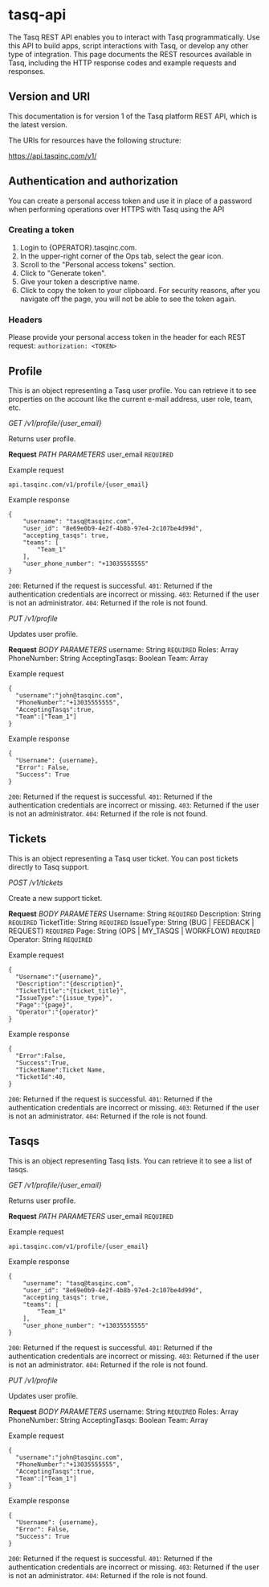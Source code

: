 # tasq-api
The Tasq REST API enables you to interact with Tasq programmatically. Use this API to build apps, script interactions with Tasq, or develop any other type of integration. This page documents the REST resources available in Tasq, including the HTTP response codes and example requests and responses.


## Version and URI
This documentation is for version 1 of the Tasq platform REST API, which is the latest version.

The URIs for resources have the following structure:

https://api.tasqinc.com/v1/<resource-name>


## Authentication and authorization
You can create a personal access token and use it in place of a password when performing operations over HTTPS with Tasq using the API

### Creating a token
1. Login to {OPERATOR}.tasqinc.com.
2. In the upper-right corner of the Ops tab, select the gear icon.
3. Scroll to the "Personal access tokens" section.
4. Click to "Generate token".
5. Give your token a descriptive name.
6. Click to copy the token to your clipboard. For security reasons, after you navigate off the page, you will not be able to see the token again.

### Headers
Please provide your personal access token in the header for each REST request:
```authorization: <TOKEN>```

## Profile
This is an object representing a Tasq user profile.  You can retrieve it to see properties on the account like the current e-mail address, user role, team, etc.

*GET /v1/profile/{user_email}*

Returns user profile.

**Request**
*PATH PARAMETERS*
user_email `REQUIRED`

Example request
```
api.tasqinc.com/v1/profile/{user_email}
```
Example response
```
{
    "username": "tasq@tasqinc.com",
    "user_id": "8e69e0b9-4e2f-4b8b-97e4-2c107be4d99d",
    "accepting_tasqs": true,
    "teams": [
        "Team_1"
    ],
    "user_phone_number": "+13035555555"
}
```

`200`: Returned if the request is successful.
`401`: Returned if the authentication credentials are incorrect or missing.
`403`: Returned if the user is not an administrator.
`404`: Returned if the role is not found.




*PUT /v1/profile*

Updates user profile.

**Request**
*BODY PARAMETERS*
username: String `REQUIRED`
Roles: Array
PhoneNumber: String
AcceptingTasqs: Boolean
Team: Array


Example request
```
{
  "username":"john@tasqinc.com",
  "PhoneNumber":"+13035555555",
  "AcceptingTasqs":true,
  "Team":["Team_1"]
}
```
Example response
```
{
  "Username": {username},
  "Error": False,
  "Success": True
}
```

`200`: Returned if the request is successful.
`401`: Returned if the authentication credentials are incorrect or missing.
`403`: Returned if the user is not an administrator.
`404`: Returned if the role is not found.




## Tickets
This is an object representing a Tasq user ticket.  You can post tickets directly to Tasq support.


*POST /v1/tickets*

Create a new support ticket.

**Request**
*BODY PARAMETERS*
Username: String `REQUIRED`
Description: String `REQUIRED`
TicketTitle: String `REQUIRED`
IssueType: String (BUG | FEEDBACK | REQUEST) `REQUIRED`
Page: String (OPS | MY_TASQS | WORKFLOW) `REQUIRED`
Operator: String `REQUIRED`


Example request
```
{
  "Username":"{username}",
  "Description":"{description}",
  "TicketTitle":"{ticket_title}",
  "IssueType":"{issue_type}",
  "Page":"{page}",
  "Operator":"{operator}"
}
```
Example response
```
{
  "Error":False,
  "Success":True,
  "TicketName":Ticket Name,
  "TicketId":40,
}
```

`200`: Returned if the request is successful.
`401`: Returned if the authentication credentials are incorrect or missing.
`403`: Returned if the user is not an administrator.
`404`: Returned if the role is not found.



## Tasqs
This is an object representing Tasq lists.  You can retrieve it to see a list of tasqs.

*GET /v1/profile/{user_email}*

Returns user profile.

**Request**
*PATH PARAMETERS*
user_email `REQUIRED`

Example request
```
api.tasqinc.com/v1/profile/{user_email}
```
Example response
```
{
    "username": "tasq@tasqinc.com",
    "user_id": "8e69e0b9-4e2f-4b8b-97e4-2c107be4d99d",
    "accepting_tasqs": true,
    "teams": [
        "Team_1"
    ],
    "user_phone_number": "+13035555555"
}
```

`200`: Returned if the request is successful.
`401`: Returned if the authentication credentials are incorrect or missing.
`403`: Returned if the user is not an administrator.
`404`: Returned if the role is not found.




*PUT /v1/profile*

Updates user profile.

**Request**
*BODY PARAMETERS*
username: String `REQUIRED`
Roles: Array
PhoneNumber: String
AcceptingTasqs: Boolean
Team: Array


Example request
```
{
  "username":"john@tasqinc.com",
  "PhoneNumber":"+13035555555",
  "AcceptingTasqs":true,
  "Team":["Team_1"]
}
```
Example response
```
{
  "Username": {username},
  "Error": False,
  "Success": True
}
```

`200`: Returned if the request is successful.
`401`: Returned if the authentication credentials are incorrect or missing.
`403`: Returned if the user is not an administrator.
`404`: Returned if the role is not found.

